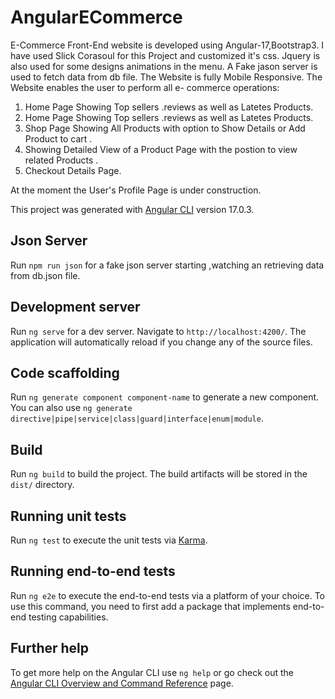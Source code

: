 # AngularECommerce

E-Commerce Front-End website is developed using Angular-17,Bootstrap3.
I have used Slick Corasoul for this Project and customized it's css.
Jquery is also used for some designs animations in the menu.
A Fake jason server is used to fetch data from db file.
The Website is fully Mobile Responsive.
The Website enables the user to perform all e- commerce operations:
<ol>
  <li>Home Page Showing Top sellers .reviews as well as Latetes Products.</li>
  <li>Home Page Showing Top sellers .reviews as well as Latetes Products.</li>
    <li>Shop Page Showing All Products with option to Show Details or Add Product to cart .</li>
     <li>Showing Detailed View of a Product Page with the postion to view related Products .</li>
    <li>Checkout Details Page.</li>
          
</ol>


At the moment the User's Profile Page is under construction.


This project was generated with [Angular CLI](https://github.com/angular/angular-cli) version 17.0.3.

## Json Server

Run `npm run json` for a fake json server starting ,watching an retrieving data from db.json file. 

## Development server

Run `ng serve` for a dev server. Navigate to `http://localhost:4200/`. The application will automatically reload if you change any of the source files.

## Code scaffolding

Run `ng generate component component-name` to generate a new component. You can also use `ng generate directive|pipe|service|class|guard|interface|enum|module`.

## Build

Run `ng build` to build the project. The build artifacts will be stored in the `dist/` directory.

## Running unit tests

Run `ng test` to execute the unit tests via [Karma](https://karma-runner.github.io).

## Running end-to-end tests

Run `ng e2e` to execute the end-to-end tests via a platform of your choice. To use this command, you need to first add a package that implements end-to-end testing capabilities.

## Further help

To get more help on the Angular CLI use `ng help` or go check out the [Angular CLI Overview and Command Reference](https://angular.io/cli) page.
